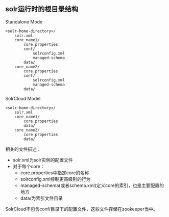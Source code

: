 ## solr运行时的根目录结构

Standalone Mode
```
<solr-home-directory>/
    solr.xml
    core_name1/
        core.properties
        conf/
            solrconfig.xml
            managed-schema
        data/
    core_name2/
        core.properties
        conf/
            solrconfig.xml
            managed-schema
        data/
```

SolrCloud Model
```
<solr-home-directory>/
    solr.xml
    core_name1/
        core.properties
        data/
    core_name2/
        core.properties
        data/
```

相关的文件描述：

* solr.xml为solr实例的配置文件
* 对于每个core：
    * core.properties中指定core的名称
    * solrconfig.xml控制更高级别的行为
    * managed-schema(或者schema.xml)定义core的索引，也是主要配置的地方
    * data/为索引文件目录
    
SolrCloud不包含conf/目录下的配置文件，这些文件存储在zookeeper当中。